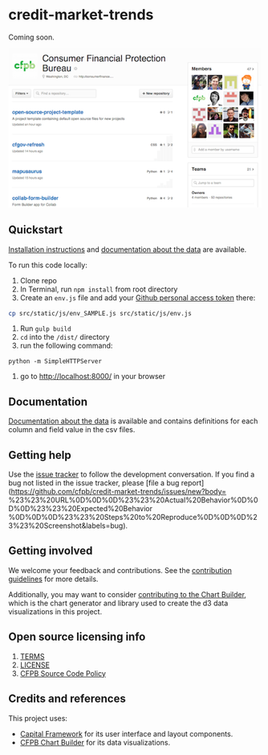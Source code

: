 # credit-market-trends

Coming soon.

![Screenshot of credit-market-trends](screenshot.png)


## Quickstart

[Installation instructions](INSTALL.md)
and [documentation about the data](data/README.md) are available.

To run this code locally:

1. Clone repo
1. In Terminal, run `npm install` from root directory
1. Create an `env.js` file and add your [Github personal access token](https://github.com/blog/1509-personal-api-tokens) there:

  ```bash
  cp src/static/js/env_SAMPLE.js src/static/js/env.js
  ```
1. Run `gulp build`
1. `cd` into the `/dist/` directory
1. run the following command:
  ```
  python -m SimpleHTTPServer
  ```
1. go to [http://localhost:8000/](http://localhost:8000/) in your browser


## Documentation

[Documentation about the data](data/README.md) is available and contains definitions for each column and field value in the csv files.


## Getting help

Use the [issue tracker](https://github.com/cfpb/credit-market-trends/issues) to follow the
development conversation.
If you find a bug not listed in the issue tracker,
please [file a bug report](https://github.com/cfpb/credit-market-trends/issues/new?body=
%23%23%20URL%0D%0D%0D%23%23%20Actual%20Behavior%0D%0D%0D%23%23%20Expected%20Behavior
%0D%0D%0D%23%23%20Steps%20to%20Reproduce%0D%0D%0D%23%23%20Screenshot&labels=bug).


## Getting involved

We welcome your feedback and contributions.
See the [contribution guidelines](CONTRIBUTING.md) for more details.

Additionally, you may want to consider
[contributing to the Chart Builder](https://github.com/cfpb/cfpb-chart-builder),
which is the chart generator and library used to create the d3 data visualizations in this project.


## Open source licensing info
1. [TERMS](TERMS.md)
2. [LICENSE](LICENSE)
3. [CFPB Source Code Policy](https://github.com/cfpb/source-code-policy/)


## Credits and references

This project uses: 

- [Capital Framework](https://github.com/cfpb/capital-framework)
for its user interface and layout components.
- [CFPB Chart Builder](https://github.com/cfpb/cfpb-chart-builder)
for its data visualizations.

